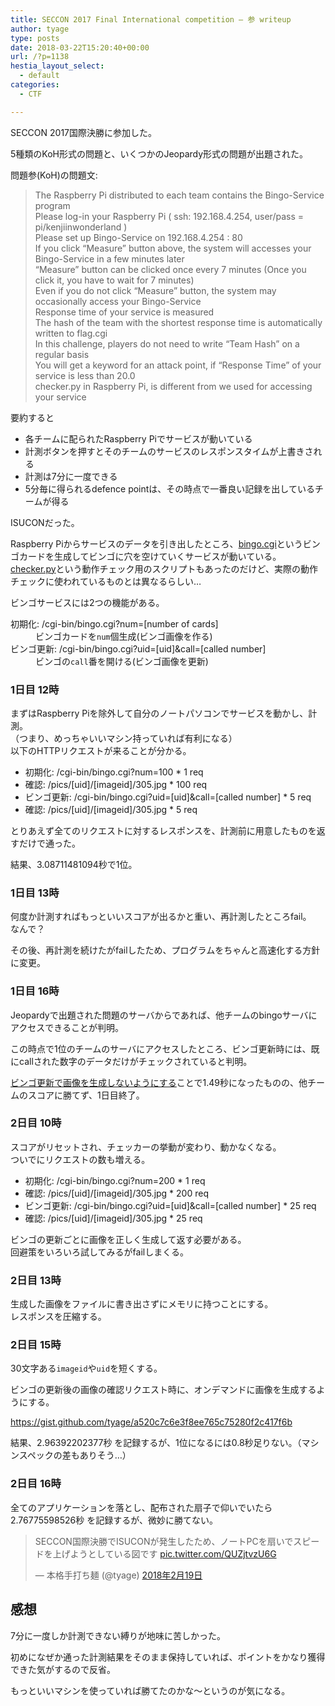 ```yaml
---
title: SECCON 2017 Final International competition – 参 writeup
author: tyage
type: posts
date: 2018-03-22T15:20:40+00:00
url: /?p=1138
hestia_layout_select:
  - default
categories:
  - CTF

---
```

<p>SECCON 2017国際決勝に参加した。</p>
<p>5種類のKoH形式の問題と、いくつかのJeopardy形式の問題が出題された。</p>
<p>問題参(KoH)の問題文:</p>
<blockquote><p>
The Raspberry Pi distributed to each team contains the Bingo-Service program<br />
Please log-in your Raspberry Pi ( ssh: 192.168.4.254, user/pass = pi/kenjiinwonderland )<br />
Please set up Bingo-Service on 192.168.4.254 : 80<br />
If you click &#8220;Measure&#8221; button above, the system will accesses your Bingo-Service in a few minutes later<br />
&#8220;Measure&#8221; button can be clicked once every 7 minutes (Once you click it, you have to wait for 7 minutes)<br />
Even if you do not click &#8220;Measure&#8221; button, the system may occasionally access your Bingo-Service<br />
Response time of your service is measured<br />
The hash of the team with the shortest response time is automatically written to flag.cgi<br />
In this challenge, players do not need to write &#8220;Team Hash&#8221; on a regular basis<br />
You will get a keyword for an attack point, if &#8220;Response Time&#8221; of your service is less than 20.0<br />
checker.py in Raspberry Pi, is different from we used for accessing your service</p></blockquote>
<p>要約すると</p>
<ul>
<li>各チームに配られたRaspberry Piでサービスが動いている</li>
<li>計測ボタンを押すとそのチームのサービスのレスポンスタイムが上書きされる</li>
<li>計測は7分に一度できる</li>
<li>5分毎に得られるdefence pointは、その時点で一番良い記録を出しているチームが得る</li>
</ul>
<p>ISUCONだった。</p>
<p>Raspberry Piからサービスのデータを引き出したところ、<a href="https://gist.github.com/tyage/e73e049cc930dcbc7c12de3c485ff0c6#file-bingo-cgi">bingo.cgi</a>というビンゴカードを生成してビンゴに穴を空けていくサービスが動いている。<br />
<a href="https://gist.github.com/tyage/e73e049cc930dcbc7c12de3c485ff0c6#file-checker-py">checker.py</a>という動作チェック用のスクリプトもあったのだけど、実際の動作チェックに使われているものとは異なるらしい&#8230;</p>
<p>ビンゴサービスには2つの機能がある。</p>
<dl>
<dt>初期化: /cgi-bin/bingo.cgi?num=[number of cards]</dt>
<dd>ビンゴカードを<code>num</code>個生成(ビンゴ画像を作る)</dd>
<dt>ビンゴ更新: /cgi-bin/bingo.cgi?uid=[uid]&#038;call=[called number]</dt>
<dd>ビンゴの<code>call</code>番を開ける(ビンゴ画像を更新)</dd>
</dl>
<h3>1日目 12時</h3>
<p>まずはRaspberry Piを除外して自分のノートパソコンでサービスを動かし、計測。<br />
（つまり、めっちゃいいマシン持っていれば有利になる）<br />
以下のHTTPリクエストが来ることが分かる。</p>
<ul>
<li>初期化: /cgi-bin/bingo.cgi?num=100 * 1 req</li>
<li>確認: /pics/[uid]/[imageid]/305.jpg * 100 req</li>
<li>ビンゴ更新: /cgi-bin/bingo.cgi?uid=[uid]&#038;call=[called number] * 5 req</li>
<li>確認: /pics/[uid]/[imageid]/305.jpg * 5 req</li>
</ul>
<p>とりあえず全てのリクエストに対するレスポンスを、計測前に用意したものを返すだけで通った。</p>
<p>結果、3.08711481094秒で1位。</p>
<h3>1日目 13時</h3>
<p>何度か計測すればもっといいスコアが出るかと重い、再計測したところfail。<br />
なんで？</p>
<p>その後、再計測を続けたがfailしたため、プログラムをちゃんと高速化する方針に変更。</p>
<h3>1日目 16時</h3>
<p>Jeopardyで出題された問題のサーバからであれば、他チームのbingoサーバにアクセスできることが判明。</p>
<p>この時点で1位のチームのサーバにアクセスしたところ、ビンゴ更新時には、既にcallされた数字のデータだけがチェックされていると判明。</p>
<p><a href="https://gist.github.com/tyage/a520c7c6e3f8ee765c75280f2c417f6b/77c6e3034bd1616bd888b1bd0cecfad0323c4b69#file-bingo-cgi-L207">ビンゴ更新で画像を生成しないようにする</a>ことで1.49秒になったものの、他チームのスコアに勝てず、1日目終了。</p>
<h3>2日目 10時</h3>
<p>スコアがリセットされ、チェッカーの挙動が変わり、動かなくなる。<br />
ついでにリクエストの数も増える。</p>
<ul>
<li>初期化: /cgi-bin/bingo.cgi?num=200 * 1 req</li>
<li>確認: /pics/[uid]/[imageid]/305.jpg * 200 req</li>
<li>ビンゴ更新: /cgi-bin/bingo.cgi?uid=[uid]&#038;call=[called number] * 25 req</li>
<li>確認: /pics/[uid]/[imageid]/305.jpg * 25 req</li>
</ul>
<p>ビンゴの更新ごとに画像を正しく生成して返す必要がある。<br />
回避策をいろいろ試してみるがfailしまくる。</p>
<h3>2日目 13時</h3>
<p>生成した画像をファイルに書き出さずにメモリに持つことにする。<br />
レスポンスを圧縮する。</p>
<h3>2日目 15時</h3>
<p>30文字ある<code>imageid</code>や<code>uid</code>を短くする。</p>
<p>ビンゴの更新後の画像の確認リクエスト時に、オンデマンドに画像を生成するようにする。</p>
<p><a href="https://gist.github.com/tyage/a520c7c6e3f8ee765c75280f2c417f6b">https://gist.github.com/tyage/a520c7c6e3f8ee765c75280f2c417f6b</a></p>
<p>結果、2.96392202377秒 を記録するが、1位になるには0.8秒足りない。（マシンスペックの差もありそう&#8230;）</p>
<h3>2日目 16時</h3>
<p>全てのアプリケーションを落とし、配布された扇子で仰いでいたら 2.76775598526秒 を記録するが、微妙に勝てない。</p>
<blockquote class="twitter-tweet" data-lang="ja">
<p lang="ja" dir="ltr">SECCON国際決勝でISUCONが発生したため、ノートPCを扇いでスピードを上げようとしている図です <a href="https://t.co/QUZjtvzU6G">pic.twitter.com/QUZjtvzU6G</a></p>
<p>&mdash; 本格手打ち麺 (@tyage) <a href="https://twitter.com/tyage/status/965569176285753345?ref_src=twsrc%5Etfw">2018年2月19日</a></p></blockquote>
<p><script async src="https://platform.twitter.com/widgets.js" charset="utf-8"></script></p>
<h2>感想</h2>
<p>7分に一度しか計測できない縛りが地味に苦しかった。</p>
<p>初めになぜか通った計測結果をそのまま保持していれば、ポイントをかなり獲得できた気がするので反省。</p>
<p>もっといいマシンを使っていれば勝てたのかな〜というのが気になる。</p>
